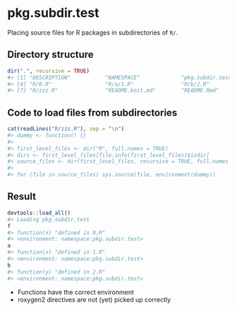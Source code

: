 <!-- README.md is generated from README.Rmd. Please edit that file -->
pkg.subdir.test
===============

Placing source files for R packages in subdirectories of `R/`.

Directory structure
-------------------

``` r
dir(".", recursive = TRUE)
#> [1] "DESCRIPTION"           "NAMESPACE"             "pkg.subdir.test.Rproj"
#> [4] "R/0.R"                 "R/a/1.R"               "R/b/2.R"              
#> [7] "R/zzz.R"               "README.knit.md"        "README.Rmd"
```

Code to load files from subdirectories
--------------------------------------

``` r
cat(readLines("R/zzz.R"), sep = "\n")
#> dummy <- function() {}
#> 
#> first_level_files <- dir("R", full.names = TRUE)
#> dirs <- first_level_files[file.info(first_level_files)$isdir]
#> source_files <- dir(first_level_files, recursive = TRUE, full.names = TRUE)
#> 
#> for (file in source_files) sys.source(file, environment(dummy))
```

Result
------

``` r
devtools::load_all()
#> Loading pkg.subdir.test
f
#> function(x) "defined in 0.R"
#> <environment: namespace:pkg.subdir.test>
a
#> function(x) "defined in 1.R"
#> <environment: namespace:pkg.subdir.test>
b
#> function(y) "defined in 2.R"
#> <environment: namespace:pkg.subdir.test>
```

-   Functions have the correct environment
-   roxygen2 directives are not (yet) picked up correctly
